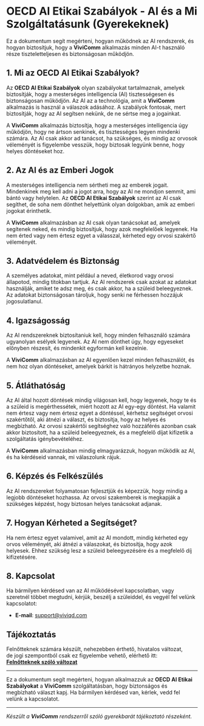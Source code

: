 # OECD AI Etikai Szabályok - AI és a Mi Szolgáltatásunk (Gyerekeknek)

Ez a dokumentum segít megérteni, hogyan működnek az AI rendszerek, és hogyan biztosítjuk, hogy a **ViviComm** alkalmazás minden AI-t használó része tiszteletteljesen és biztonságosan működjön.

## 1. Mi az OECD AI Etikai Szabályok?

Az **OECD AI Etikai Szabályok** olyan szabályokat tartalmaznak, amelyek biztosítják, hogy a mesterséges intelligencia (AI) tisztességesen és biztonságosan működjön. Az AI az a technológia, amit a **ViviComm** alkalmazás is használ a válaszok adásához. A szabályok fontosak, mert biztosítják, hogy az AI segítsen nekünk, de ne sértse meg a jogainkat.

A **ViviComm** alkalmazás biztosítja, hogy a mesterséges intelligencia úgy működjön, hogy ne ártson senkinek, és tisztességes legyen mindenki számára. Az AI csak akkor ad tanácsot, ha szükséges, és mindig az orvosok véleményét is figyelembe vesszük, hogy biztosak legyünk benne, hogy helyes döntéseket hoz.

## 2. Az AI és az Emberi Jogok

A mesterséges intelligencia nem sértheti meg az emberek jogait. Mindenkinek meg kell adni a jogot arra, hogy az AI ne mondjon semmit, ami bántó vagy helytelen. Az **OECD AI Etikai Szabályok** szerint az AI csak segíthet, de soha nem dönthet helyettünk olyan dolgokban, amik az emberi jogokat érinthetik.

A **ViviComm** alkalmazásban az AI csak olyan tanácsokat ad, amelyek segítenek neked, és mindig biztosítjuk, hogy azok megfelelőek legyenek. Ha nem érted vagy nem értesz egyet a válasszal, kérheted egy orvosi szakértő véleményét.

## 3. Adatvédelem és Biztonság

A személyes adatokat, mint például a neved, életkorod vagy orvosi állapotod, mindig titokban tartjuk. Az AI rendszerek csak azokat az adatokat használják, amiket te adsz meg, és csak akkor, ha a szüleid beleegyeznek. Az adatokat biztonságosan tároljuk, hogy senki ne férhessen hozzájuk jogosulatlanul.

## 4. Igazságosság

Az AI rendszereknek biztosítaniuk kell, hogy minden felhasználó számára ugyanolyan esélyek legyenek. Az AI nem dönthet úgy, hogy egyeseket előnyben részesít, és mindenkit egyformán kell kezelnie.

A **ViviComm** alkalmazásban az AI egyenlően kezel minden felhasználót, és nem hoz olyan döntéseket, amelyek bárkit is hátrányos helyzetbe hoznak.

## 5. Átláthatóság

Az AI által hozott döntések mindig világosan kell, hogy legyenek, hogy te és a szüleid is megérthessétek, miért hozott az AI egy-egy döntést. Ha valamit nem értesz vagy nem értesz egyet a döntéssel, kérhetsz segítséget orvosi szakértőtől, aki átnézi a választ, és biztosítja, hogy az helyes és megbízható. Az orvosi szakértői segítséghez való hozzáférés azonban csak akkor biztosított, ha a szüleid beleegyeznek, és a megfelelő díjat kifizetik a szolgáltatás igénybevételéhez.

A **ViviComm** alkalmazásban mindig elmagyarázzuk, hogyan működik az AI, és ha kérdéseid vannak, mi válaszolunk rájuk.

## 6. Képzés és Felkészülés

Az AI rendszereket folyamatosan fejlesztjük és képezzük, hogy mindig a legjobb döntéseket hozhassa. Az orvosi szakemberek is megkapják a szükséges képzést, hogy biztosan helyes tanácsokat adjanak.

## 7. Hogyan Kérheted a Segítséget?

Ha nem értesz egyet valamivel, amit az AI mondott, mindig kérheted egy orvos véleményét, aki átnézi a válaszokat, és biztosítja, hogy azok helyesek. Ehhez szükség lesz a szüleid beleegyezésére és a megfelelő díj kifizetésére.

## 8. Kapcsolat

Ha bármilyen kérdésed van az AI működésével kapcsolatban, vagy szeretnél többet megtudni, kérjük, beszélj a szüleiddel, és vegyél fel velünk kapcsolatot:

- **E-mail**: [support@viviqd.com](mailto:support@viviqd.com)

## Tájékoztatás

Felnőtteknek számára készült, nehezebben érthető, hivatalos változat,<br/> de jogi szempontból csak ez figyelembe vehető, elérhető itt:  
[**Felnőtteknek szóló változat**](../adult/oecd-ai-ethics.md)

---

Ez a dokumentum segít megérteni, hogyan alkalmazzuk az **OECD AI Etikai Szabályokat** a **ViviComm** szolgáltatásban, hogy biztonságos és megbízható választ kapj. Ha bármilyen kérdésed van, kérlek, vedd fel velünk a kapcsolatot.

---

*Készült a **ViviComm** rendszerről szóló gyerekbarát tájékoztató részeként.*